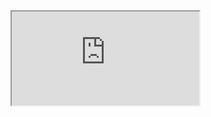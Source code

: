 <div>
<iframe src="https://mozilla.github.io/pdf.js/web/viewer.html?file=xiaochao.kutina.cn/%E6%B3%95%E5%BE%8B%E6%B3%95%E8%A7%84/%E4%B8%AD%E5%8D%8E%E4%BA%BA%E6%B0%91%E5%85%B1%E5%92%8C%E5%9B%BD%E4%B8%AA%E4%BA%BA%E4%BF%A1%E6%81%AF%E4%BF%9D%E6%8A%A4%E6%B3%95.pdf"></iframe>
</div>